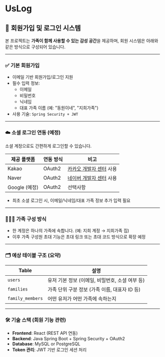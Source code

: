# UsLog

## 🔐 회원가입 및 로그인 시스템

본 프로젝트는 **가족이 함께 사용할 수 있는 감성 공간**을 제공하며, 회원 시스템은 아래와 같은 방식으로 구성되어 있습니다.

---

### ✅ 기본 회원가입

- 이메일 기반 회원가입/로그인 지원
- 필수 입력 정보:
  - 이메일
  - 비밀번호
  - 닉네임
  - 대표 가족 이름 (예: "동원이네", "지희가족")
- 사용 기술: `Spring Security + JWT`

---

### ☁️ 소셜 로그인 연동 (예정)

소셜 계정으로도 간편하게 로그인할 수 있습니다.

| 제공 플랫폼 | 연동 방식 | 비고 |
|-------------|-----------|------|
| Kakao | OAuth2 | [카카오 개발자 센터](https://developers.kakao.com/) 사용 |
| Naver | OAuth2 | [네이버 개발자 센터](https://developers.naver.com/main/) 사용 |
| Google (예정) | OAuth2 | 선택사항 |

- 최초 소셜 로그인 시, 이메일/닉네임/대표 가족 정보 추가 입력 필요

---

### 👨‍👩‍👧 가족 구성 방식

- 한 계정은 하나의 가족에 속합니다. (예: 지희 계정 → 지희가족 집)
- 이후 가족 구성원 초대 기능은 초대 링크 또는 초대 코드 방식으로 확장 예정

---

### 🗂 예상 테이블 구조 (요약)

| Table | 설명 |
|-------|------|
| `users` | 유저 기본 정보 (이메일, 비밀번호, 소셜 여부 등) |
| `families` | 가족 단위 구분 정보 (가족 이름, 대표자 ID 등) |
| `family_members` | 어떤 유저가 어떤 가족에 속하는지 |

---

### 🛠 기술 스택 (회원 기능 관련)

- **Frontend**: React (REST API 연동)
- **Backend**: Java Spring Boot + Spring Security + OAuth2
- **Database**: MySQL or PostgreSQL
- **Token 관리**: JWT 기반 로그인 세션 처리

